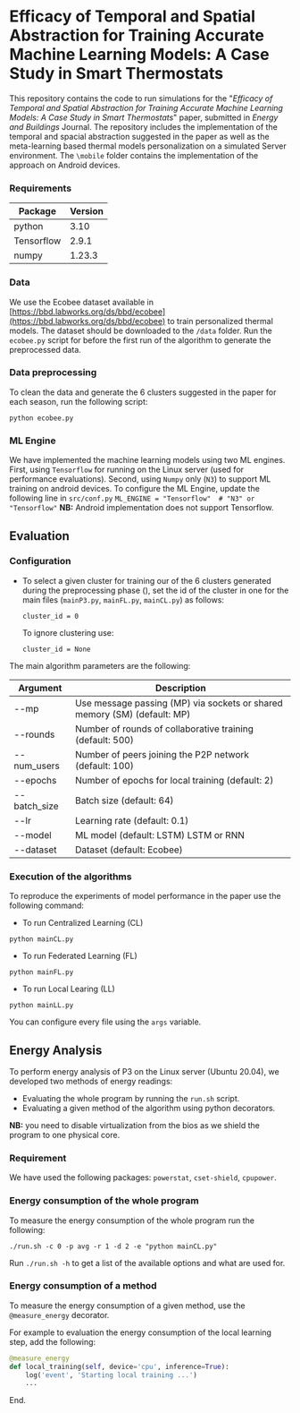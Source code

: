 # Efficacy of Temporal and Spatial Abstraction for Training Accurate Machine Learning Models: A Case Study in Smart Thermostats

This repository contains the code to run simulations for the "*Efficacy of Temporal and Spatial Abstraction for Training Accurate Machine Learning Models: A Case Study in Smart Thermostats*" paper, submitted in *Energy and Buildings* Journal.
The repository includes the implementation of the temporal and spacial abstraction suggested in the paper as well as the meta-learning based thermal models personalization on a simulated Server environment. The `\mobile` folder contains the implementation of the approach on Android devices.

### Requirements

| Package     | Version |
|-------------|--------|
| python      | 3.10   |
| Tensorflow  | 2.9.1  |
| numpy       | 1.23.3 |

### Data

We use the Ecobee dataset available in [https://bbd.labworks.org/ds/bbd/ecobee](https://bbd.labworks.org/ds/bbd/ecobee) to train personalized thermal models. The dataset should be downloaded to the `/data` folder. Run the `ecobee.py` script for before the first run of the algorithm to generate the preprocessed data.

### Data preprocessing
To clean the data and generate the 6 clusters suggested in the paper for each season, run the following script:
```shell
python ecobee.py
```
### ML Engine

We have implemented the machine learning models using two ML engines. First, using `Tensorflow` for running on the Linux server (used for performance evaluations). Second, using `Numpy` only (`N3`) to support ML training on android devices.
To configure the ML Engine, update the following line in `src/conf.py` 
``
ML_ENGINE = "Tensorflow"  # "N3" or "Tensorflow"
``
**NB:** Android implementation does not support Tensorflow.

## Evaluation

### Configuration

- To select a given cluster for training our of the 6 clusters generated during the preprocessing phase (), set the id of the cluster in one for the main files (`mainP3.py`, `mainFL.py`, `mainCL.py`) as follows:

  ```
  cluster_id = 0
  ```

  To ignore clustering use:

  ```
  cluster_id = None
  ```

The main algorithm parameters are the following:

| Argument     | Description                                                  |
| ------------ | ------------------------------------------------------------ |
| --mp         | Use message passing (MP) via sockets or shared memory (SM)  (default: MP) |
| --rounds     | Number of rounds of collaborative training (default: 500)    |
| --num_users  | Number of peers joining the P2P network (default: 100)       |
| --epochs     | Number of epochs for local training (default: 2)             |
| --batch_size | Batch size (default: 64)                                     |
| --lr         | Learning rate (default: 0.1)                                 |
| --model      | ML model (default: LSTM) LSTM or RNN                         |
| --dataset    | Dataset (default: Ecobee)                                    |

### Execution of the algorithms

To reproduce the experiments of model performance in the paper use the following command:

- To run Centralized Learning (CL)

`python mainCL.py`

- To run Federated Learning (FL)

`python mainFL.py`

- To run Local Learing (LL)

`python mainLL.py`

You can configure every file using the `args` variable.

## Energy Analysis

To perform energy analysis of P3 on the Linux server (Ubuntu 20.04), we developed two methods of energy readings:

- Evaluating the whole program by running the `run.sh` script.
- Evaluating a given method of the algorithm using python decorators.

**NB:** you need to disable virtualization from the bios as we shield the program to one physical core.

### Requirement

We have used the following packages: `powerstat`, `cset-shield`, `cpupower`.

### Energy consumption of the whole program

To measure the energy consumption of the whole program run the following:

`./run.sh -c 0 -p avg -r 1 -d 2 -e "python mainCL.py"`

Run `./run.sh -h` to get a list of the available options and what are used for.

### Energy consumption of a method

To measure the energy consumption of a given method, use the `@measure_energy` decorator.

For example to evaluation the energy consumption of the local learning step, add the following: 

````python
@measure_energy
def local_training(self, device='cpu', inference=True):
	log('event', 'Starting local training ...')
	...
````

End.